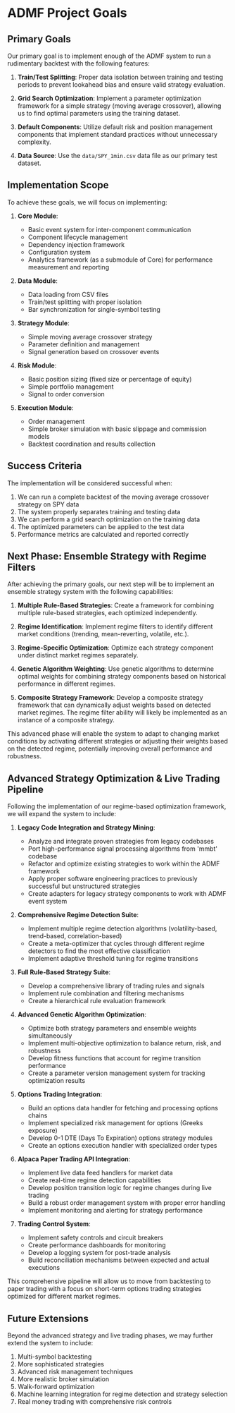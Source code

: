 # ADMF Project Goals

## Primary Goals

Our primary goal is to implement enough of the ADMF system to run a rudimentary backtest with the following features:

1. **Train/Test Splitting**: Proper data isolation between training and testing periods to prevent lookahead bias and ensure valid strategy evaluation.

2. **Grid Search Optimization**: Implement a parameter optimization framework for a simple strategy (moving average crossover), allowing us to find optimal parameters using the training dataset.

3. **Default Components**: Utilize default risk and position management components that implement standard practices without unnecessary complexity.

4. **Data Source**: Use the `data/SPY_1min.csv` data file as our primary test dataset.

## Implementation Scope

To achieve these goals, we will focus on implementing:

1. **Core Module**:
   - Basic event system for inter-component communication
   - Component lifecycle management
   - Dependency injection framework
   - Configuration system
   - Analytics framework (as a submodule of Core) for performance measurement and reporting

2. **Data Module**:
   - Data loading from CSV files
   - Train/test splitting with proper isolation
   - Bar synchronization for single-symbol testing

3. **Strategy Module**:
   - Simple moving average crossover strategy
   - Parameter definition and management
   - Signal generation based on crossover events

4. **Risk Module**:
   - Basic position sizing (fixed size or percentage of equity)
   - Simple portfolio management
   - Signal to order conversion

5. **Execution Module**:
   - Order management
   - Simple broker simulation with basic slippage and commission models
   - Backtest coordination and results collection

## Success Criteria

The implementation will be considered successful when:

1. We can run a complete backtest of the moving average crossover strategy on SPY data
2. The system properly separates training and testing data
3. We can perform a grid search optimization on the training data
4. The optimized parameters can be applied to the test data
5. Performance metrics are calculated and reported correctly

## Next Phase: Ensemble Strategy with Regime Filters

After achieving the primary goals, our next step will be to implement an ensemble strategy system with the following capabilities:

1. **Multiple Rule-Based Strategies**: Create a framework for combining multiple rule-based strategies, each optimized independently.

2. **Regime Identification**: Implement regime filters to identify different market conditions (trending, mean-reverting, volatile, etc.).

3. **Regime-Specific Optimization**: Optimize each strategy component under distinct market regimes separately.

4. **Genetic Algorithm Weighting**: Use genetic algorithms to determine optimal weights for combining strategy components based on historical performance in different regimes.

5. **Composite Strategy Framework**: Develop a composite strategy framework that can dynamically adjust weights based on detected market regimes. The regime filter ability will likely be implemented as an instance of a composite strategy.

This advanced phase will enable the system to adapt to changing market conditions by activating different strategies or adjusting their weights based on the detected regime, potentially improving overall performance and robustness.

## Advanced Strategy Optimization & Live Trading Pipeline

Following the implementation of our regime-based optimization framework, we will expand the system to include:

1. **Legacy Code Integration and Strategy Mining**:
   - Analyze and integrate proven strategies from legacy codebases
   - Port high-performance signal processing algorithms from 'mmbt' codebase
   - Refactor and optimize existing strategies to work within the ADMF framework
   - Apply proper software engineering practices to previously successful but unstructured strategies
   - Create adapters for legacy strategy components to work with ADMF event system

2. **Comprehensive Regime Detection Suite**:
   - Implement multiple regime detection algorithms (volatility-based, trend-based, correlation-based)
   - Create a meta-optimizer that cycles through different regime detectors to find the most effective classification
   - Implement adaptive threshold tuning for regime transitions

3. **Full Rule-Based Strategy Suite**:
   - Develop a comprehensive library of trading rules and signals
   - Implement rule combination and filtering mechanisms
   - Create a hierarchical rule evaluation framework

4. **Advanced Genetic Algorithm Optimization**:
   - Optimize both strategy parameters and ensemble weights simultaneously
   - Implement multi-objective optimization to balance return, risk, and robustness
   - Develop fitness functions that account for regime transition performance
   - Create a parameter version management system for tracking optimization results

5. **Options Trading Integration**:
   - Build an options data handler for fetching and processing options chains
   - Implement specialized risk management for options (Greeks exposure)
   - Develop 0-1 DTE (Days To Expiration) options strategy modules
   - Create an options execution handler with specialized order types

6. **Alpaca Paper Trading API Integration**:
   - Implement live data feed handlers for market data
   - Create real-time regime detection capabilities
   - Develop position transition logic for regime changes during live trading
   - Build a robust order management system with proper error handling
   - Implement monitoring and alerting for strategy performance

7. **Trading Control System**:
   - Implement safety controls and circuit breakers
   - Create performance dashboards for monitoring
   - Develop a logging system for post-trade analysis
   - Build reconciliation mechanisms between expected and actual executions

This comprehensive pipeline will allow us to move from backtesting to paper trading with a focus on short-term options trading strategies optimized for different market regimes.

## Future Extensions

Beyond the advanced strategy and live trading phases, we may further extend the system to include:

1. Multi-symbol backtesting
2. More sophisticated strategies
3. Advanced risk management techniques
4. More realistic broker simulation
5. Walk-forward optimization
6. Machine learning integration for regime detection and strategy selection
7. Real money trading with comprehensive risk controls